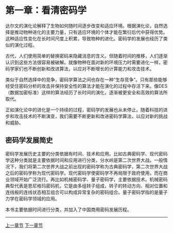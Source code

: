 # 第一章：看清密码学

达尔文的演化论解释了生物如何随时间逐步改变和适应环境。根据演化论，自然选择是推动物种进化的主要力量，只有适应环境的个体才能在繁衍后代中获得优势。这种适应性变化在长时间尺度上积累，导致物种的进化。密码学的发展也经历了类似的演化过程。

古代，人们使用简单的替换密码来隐藏消息的含义。但随着时间的推移，人们逐渐认识到这些方法很容易被破解。就像物种在面对新的环境压力时需要进化一样，密码学家们也不断创新和改进算法，以应对不断增长的计算能力和攻击技术。

类似于自然选择中的竞争，密码学算法之间也存在一种“生存竞争”。只有那些能够经受住密码分析的攻击并保持安全性的算法才能在演化的过程中存活下来。像DES（数据加密标准）这样的算法经历了长时间的演化，逐渐被更安全和高效的算法所取代。

正如演化论中的进化是一个持续的过程，密码学的发展也从未停止。随着科技的进步和攻击技术的不断演变，我们需要不断更新和改进密码学算法，以应对新的挑战和威胁。

## 密码学发展简史

密码学发展历史主要的分类依据有时间、技术和应用。比如古典密码学、现代密码学这种分类就是主要依据时间和应用进行分类，分水岭是第二次世界大战。一般情况下，我们将第二次世界大战之前出现的密码学称为古典密码学，第二次世界大战之后的密码学称为现代密码学。现代密码学使密码学不再局限于政府使用，而在商业领域开始广泛流行。再比如机械密码学、量子密码学，主要依据技术。机械密码典型代表是恩尼格玛密码机，它是由多组转子组成，转子的转动方向、相对位置和连线板的连线状态相互组合可以构成异常复杂的密码组合。量子密码学指的是量子力学在密码学领域的应用。

本书主要依据时间进行分类，并加入了中国商用密码发展历程。

------

[上一章节](README.md) [下一章节](charpter01_unlocking_cryptography01.md)   

